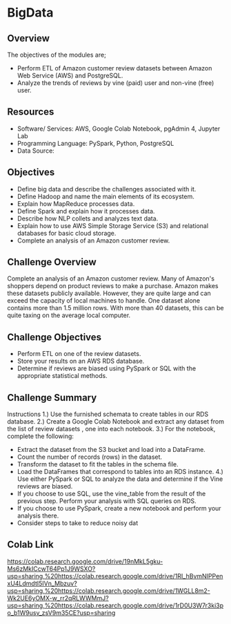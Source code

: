 # BigData

## Overview 
The objectives of the modules are;
-	Perform ETL of Amazon customer review datasets between Amazon Web Service (AWS) and PostgreSQL.
-	Analyze the trends of reviews by vine (paid) user and non-vine (free) user.

## Resources  
-	Software/ Services: AWS, Google Colab Notebook, pgAdmin 4, Jupyter Lab 
-	Programming Language: PySpark, Python, PostgreSQL 
-	Data Source:

## Objectives
-	Define big data and describe the challenges associated with it. 
-	Define Hadoop and name the main elements of its ecosystem.
-	Explain how MapReduce processes data. 
-	Define Spark and explain how it processes data.
-	Describe how NLP collets and analyzes text data. 
-	Explain how to use AWS Simple Storage Service (S3) and relational databases for basic cloud storage.
-	Complete an analysis of an Amazon customer review.

## Challenge Overview
Complete an analysis of an Amazon customer review.
Many of Amazon's shoppers depend on product reviews to make a purchase. Amazon makes these datasets publicly available. However, they are quite large and can exceed the capacity of local machines to handle. One dataset alone contains more than 1.5 million rows. With more than 40 datasets, this can be quite taxing on the average local computer.


## Challenge Objectives
-	Perform ETL on one of the review datasets.
-	Store your results on an AWS RDS database.
-	Determine if reviews are biased using PySpark or SQL with the appropriate statistical methods.

## Challenge Summary
Instructions
1.) Use the furnished schemata to create tables in our RDS database.
2.) Create a Google Colab Notebook and extract any dataset from the list of review datasets , one into each notebook.
3.) For the notebook, complete the following:
-	Extract the dataset from the S3 bucket and load into a DataFrame.
-	Count the number of records (rows) in the dataset.
-	Transform the dataset to fit the tables in the schema file.
-	Load the DataFrames that correspond to tables into an RDS instance.
4.) Use either PySpark or SQL to analyze the data and determine if the Vine reviews are biased.
-	If you choose to use SQL, use the vine_table from the result of the previous step. Perform your analysis with SQL queries on RDS.
-	If you choose to use PySpark, create a new notebook and perform your analysis there.
-	Consider steps to take to reduce noisy dat

## Colab Link

https://colab.research.google.com/drive/19nMkL5gku-Ms6zMkICcwT64Pp1J9WSXO?usp=sharing,%20https://colab.research.google.com/drive/1RI_hBvmNIPPenxU4LdmdtI5IVn_Mbzuv?usp=sharing,%20https://colab.research.google.com/drive/1WGLL8m2-Wk2UE6yOMX-w_rr2qRLWWMmJ?usp=sharing,%20https://colab.research.google.com/drive/1rD0U3W7r3ki3po_b1W9usv_zsV9m35CE?usp=sharing
